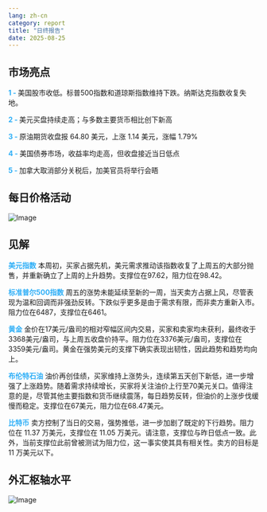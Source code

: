 ```yaml
---
lang: zh-cn
category: report
title: "日终报告"
date: 2025-08-25
---
```



<h2>市场亮点</h2>
<strong style="color: #2caef7;">1 - </strong> 美国股市收低。标普500指数和道琼斯指数维持下跌。纳斯达克指数收复失地。


<strong style="color: #2caef7;">2 - </strong> 美元买盘持续走高；与多数主要货币相比创下新高

<strong style="color: #2caef7;">3 - </strong> 原油期货收盘报 64.80 美元，上涨 1.14 美元，涨幅 1.79%

<strong style="color: #2caef7;">4 - </strong> 美国债券市场，收益率均走高，但收盘接近当日低点


<strong style="color: #2caef7;">5 - </strong> 加拿大取消部分关税后，加美官员将举行会晤



<h2>每日价格活动</h2>
<img src="https://markleighedu.github.io/img/Aug-2025/25-Aug-2025/price.jpg" alt="Image"/>

<h2>见解</h2>
<strong style="color: #2caef7;">美元指数</strong> 本周初，买家占据先机，美元需求推动该指数收复了上周五的大部分抛售，并重新确立了上周的上升趋势。支撑位在97.62，阻力位在98.42。

<strong style="color: #2caef7;">标准普尔500指数</strong> 周五的涨势未能延续至新的一周，当天卖方占据上风，尽管表现为温和回调而非强劲反转。下跌似乎更多是由于需求有限，而非卖方重新入市。阻力位在6487，支撑位在6461。

<strong style="color: #2caef7;">黄金</strong> 金价在17美元/盎司的相对窄幅区间内交易，买家和卖家均未获利，最终收于3368美元/盎司，与上周五收盘价持平。阻力位在3376美元/盎司，支撑位在3359美元/盎司。黄金在强势美元的支撑下确实表现出韧性，因此趋势和趋势均向上。

<strong style="color: #2caef7;">布伦特石油</strong> 油价再创佳绩，买家维持上涨势头，连续第五天创下新低，进一步增强了上涨趋势。随着需求持续增长，买家将关注油价上行至70美元关口。值得注意的是，尽管其他主要指数和货币继续震荡，每日趋势反转，但油价的上涨步伐缓慢而稳定。支撑位在67美元，阻力位在68.47美元。

<strong style="color: #2caef7;">比特币</strong> 卖方控制了当日的交易，强势推低，进一步加剧了既定的下行趋势。阻力位在 11.37 万美元，支撑位在 11.05 万美元。请注意，支撑位与昨日低点一致。此外，当前支撑位此前曾被测试为阻力位，这一事实使其具有相关性。卖方的目标是 11 万美元以下。



<h2>外汇枢轴水平</h2>
<img src="https://markleighedu.github.io/img/Aug-2025/25-Aug-2025/pivot.jpg" alt="Image"/>